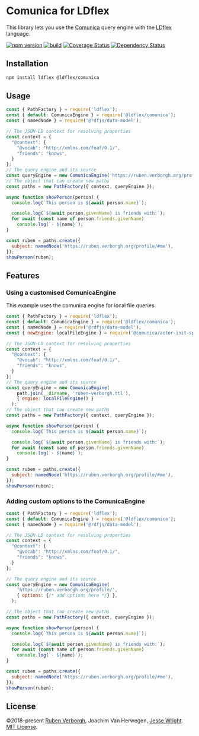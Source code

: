 # Comunica for LDflex
This library lets you use
the [Comunica](https://github.com/comunica/comunica/) query engine
with the [LDflex](https://github.com/LDflex/LDflex) language.

[![npm version](https://img.shields.io/npm/v/@ldflex/comunica.svg)](https://www.npmjs.com/package/@ldflex/comunica)
[![build](https://img.shields.io/github/workflow/status/LDflex/LDflex-Comunica/Push%20Checks)](https://github.com/LDflex/LDflex-Comunica/tree/master/)
[![Coverage Status](https://coveralls.io/repos/github/LDflex/LDflex-Comunica/badge.svg?branch=master)](https://coveralls.io/github/LDflex/LDflex-Comunica?branch=master)
[![Dependency Status](https://david-dm.org/LDflex/LDflex-Comunica.svg)](https://david-dm.org/LDflex/LDflex-Comunica)

## Installation
```bash
npm install ldflex @ldflex/comunica
```

## Usage
```JavaScript
const { PathFactory } = require('ldflex');
const { default: ComunicaEngine } = require('@ldflex/comunica');
const { namedNode } = require('@rdfjs/data-model');

// The JSON-LD context for resolving properties
const context = {
  "@context": {
    "@vocab": "http://xmlns.com/foaf/0.1/",
    "friends": "knows",
  }
};
// The query engine and its source
const queryEngine = new ComunicaEngine('https://ruben.verborgh.org/profile/');
// The object that can create new paths
const paths = new PathFactory({ context, queryEngine });

async function showPerson(person) {
  console.log(`This person is ${await person.name}`);

  console.log(`${await person.givenName} is friends with:`);
  for await (const name of person.friends.givenName)
    console.log(`- ${name}`);
}

const ruben = paths.create({
  subject: namedNode('https://ruben.verborgh.org/profile/#me'),
});
showPerson(ruben);
```

## Features

### Using a customised ComunicaEngine

This example uses the comunica engine for local file queries.

```JavaScript
const { PathFactory } = require('ldflex');
const { default: ComunicaEngine } = require('@ldflex/comunica');
const { namedNode } = require('@rdfjs/data-model');
const { newEngine: localFileEngine } = require('@comunica/actor-init-sparql-file');

// The JSON-LD context for resolving properties
const context = {
  "@context": {
    "@vocab": "http://xmlns.com/foaf/0.1/",
    "friends": "knows",
  }
};
// The query engine and its source
const queryEngine = new ComunicaEngine(
    path.join(__dirname, 'ruben-verborgh.ttl'),
    { engine: localFileEngine() }
  );
// The object that can create new paths
const paths = new PathFactory({ context, queryEngine });

async function showPerson(person) {
  console.log(`This person is ${await person.name}`);

  console.log(`${await person.givenName} is friends with:`);
  for await (const name of person.friends.givenName)
    console.log(`- ${name}`);
}

const ruben = paths.create({
  subject: namedNode('https://ruben.verborgh.org/profile/#me'),
});
showPerson(ruben);
```
### Adding custom options to the ComunicaEngine
```JavaScript
const { PathFactory } = require('ldflex');
const { default: ComunicaEngine } = require('@ldflex/comunica');
const { namedNode } = require('@rdfjs/data-model');

// The JSON-LD context for resolving properties
const context = {
  "@context": {
    "@vocab": "http://xmlns.com/foaf/0.1/",
    "friends": "knows",
  }
};

// The query engine and its source
const queryEngine = new ComunicaEngine(
    'https://ruben.verborgh.org/profile/',
    { options: {/* add options here */} },
  );

// The object that can create new paths
const paths = new PathFactory({ context, queryEngine });

async function showPerson(person) {
  console.log(`This person is ${await person.name}`);

  console.log(`${await person.givenName} is friends with:`);
  for await (const name of person.friends.givenName)
    console.log(`- ${name}`);
}

const ruben = paths.create({
  subject: namedNode('https://ruben.verborgh.org/profile/#me'),
});
showPerson(ruben);
```

## License
©2018–present
[Ruben Verborgh](https://ruben.verborgh.org/), Joachim Van Herwegen, [Jesse Wright](https://github.com/jeswr/). [MIT License](https://github.com/LDflex/LDflex-Comunica/blob/master/LICENSE.md).
